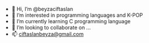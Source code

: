 - 👋 Hi, I’m @beyzaciftaslan
- 👀 I’m interested in programming languages and K-POP
- 🌱 I’m currently learning C programming language
- 💞️ I’m looking to collaborate on ...
- 📫 ciftaslanbeyza@gmail.com

<!---
beyzaciftaslan/beyzaciftaslan is a ✨ special ✨ repository because its `README.md` (this file) appears on your GitHub profile.
You can click the Preview link to take a look at your changes.
--->
